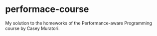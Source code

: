 # performace-course
My solution to the homeworks of the Performance-aware Programming course by Casey Muratori.
